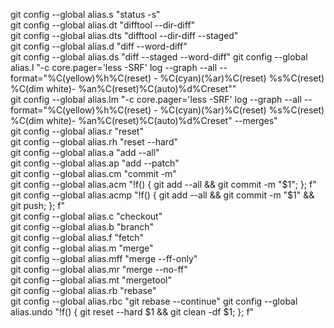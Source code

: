 git config --global alias.s  "status -s"  
git config --global alias.dt "difftool --dir-diff"  
git config --global alias.dts "difftool --dir-diff --staged"  
git config --global alias.d "diff --word-diff"  
git config --global alias.ds "diff --staged --word-diff"
git config --global alias.l "-c core.pager='less -SRF' log --graph --all --format=\"%C(yellow)%h%C(reset) - %C(cyan)(%ar)%C(reset) %s%C(reset) %C(dim white)- %an%C(reset)%C(auto)%d%Creset\""  
git config --global alias.lm "-c core.pager='less -SRF' log --graph --all --format=\"%C(yellow)%h%C(reset) - %C(cyan)(%ar)%C(reset) %s%C(reset) %C(dim white)- %an%C(reset)%C(auto)%d%Creset\" --merges"  
git config --global alias.r "reset"  
git config --global alias.rh "reset --hard"  
git config --global alias.a "add --all"  
git config --global alias.ap "add --patch"  
git config --global alias.cm "commit -m"  
git config --global alias.acm "!f() { git add --all && git commit -m \"\$1\"; }; f"  
git config --global alias.acmp "!f() { git add --all && git commit -m \"\$1\" && git push; }; f"  
git config --global alias.c "checkout"  
git config --global alias.b "branch"  
git config --global alias.f "fetch"  
git config --global alias.m "merge"  
git config --global alias.mff "merge --ff-only"  
git config --global alias.mr "merge --no-ff"  
git config --global alias.mt "mergetool"  
git config --global alias.rb "rebase"  
git config --global alias.rbc "git rebase --continue" 
git config --global alias.undo "!f() { git reset --hard \$1 && git clean -df \$1; }; f"
